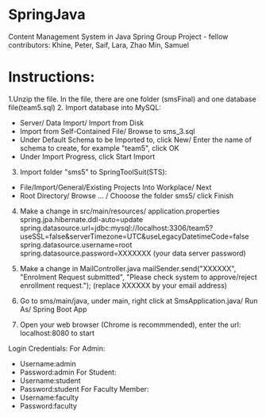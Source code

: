 # SpringJava
Content Management System in Java Spring 
Group Project - fellow contributors: Khine, Peter, Saif, Lara, Zhao Min, Samuel

# Instructions:
1.Unzip the file. In the file, there are one folder (smsFinal) and one database file(team5.sql)
2. Import database into MySQL: 
- Server/ Data Import/ Import from Disk
- Import from Self-Contained File/ Browse to sms_3.sql
- Under Default Schema to be Imported to, click New/ Enter the name of schema to create, for example "team5", click OK
- Under Import Progress, click Start Import
3. Import folder "sms5" to SpringToolSuit(STS): 
- File/Import/General/Existing Projects Into Workplace/ Next
- Root Directory/ Browse ... / Chooose the folder sms5/ click Finish 

4. Make a change in src/main/resources/ application.properties
spring.jpa.hibernate.ddl-auto=update
spring.datasource.url=jdbc:mysql://localhost:3306/team5?useSSL=false&serverTimezone=UTC&useLegacyDatetimeCode=false
spring.datasource.username=root
spring.datasource.password=XXXXXXX (your data server password)

5. Make a change in MailController.java
mailSender.send("XXXXXX", "Enrolment Request submitted", "Please check system to approve/reject enrollment request.");
(replace XXXXXX by your email address)

6. Go to sms/main/java, under main, right click at SmsApplication.java/ Run As/ Spring Boot App

7. Open your web browser (Chrome is recommmended), enter the url: localhost:8080 to start 

Login Credentials: 
For Admin: 
- Username:admin 
- Password:admin
For Student: 
- Username:student 
- Password:student
For Faculty Member: 
- Username:faculty 
- Password:faculty






